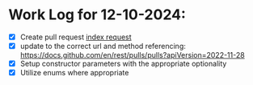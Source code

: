# Work Log for 12-10-2024:
- [x] Create pull request [index request](src/Requests/Pulls/Index.php)
- [X] update to the correct url and method referencing: https://docs.github.com/en/rest/pulls/pulls?apiVersion=2022-11-28
- [X] Setup constructor parameters with the appropriate optionality
- [X] Utilize enums where appropriate
